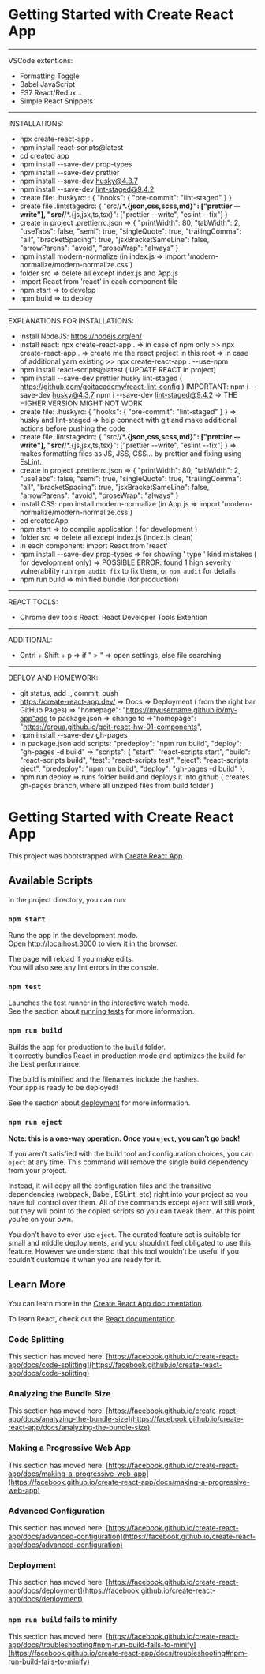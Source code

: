 # Getting Started with Create React App

---

VSCode extentions:

- Formatting Toggle
- Babel JavaScript
- ES7 React/Redux...
- Simple React Snippets

---

INSTALLATIONS:

- npx create-react-app .
- npm install react-scripts@latest
- cd created app
- npm install --save-dev prop-types
- npm install --save-dev prettier
- npm install --save-dev husky@4.3.7
- npm install --save-dev lint-staged@9.4.2
- create file: .huskyrc: : { "hooks": { "pre-commit": "lint-staged" } }
- create file .lintstagedrc: { "src/**/\*.{json,css,scss,md}": ["prettier
  --write"], "src/**/\*.{js,jsx,ts,tsx}": ["prettier --write", "eslint --fix"] }
- create in project .prettierrc.json => { "printWidth": 80, "tabWidth": 2,
  "useTabs": false, "semi": true, "singleQuote": true, "trailingComma": "all",
  "bracketSpacing": true, "jsxBracketSameLine": false, "arrowParens": "avoid",
  "proseWrap": "always" }
- npm install modern-normalize (in index.js => import
  'modern-normalize/modern-normalize.css')
- folder src => delete all except index.js and App.js
- import React from 'react' in each component file
- npm start => to develop
- npm build => to deploy

---

EXPLANATIONS FOR INSTALLATIONS:

- install NodeJS: https://nodejs.org/en/
- install react: npx create-react-app . => in case of npm only >> npx
  create-react-app . => create me the react project in this root => in case of
  additional yarn existing >> npx create-react-app . --use-npm
- npm install react-scripts@latest ( UPDATE REACT in project)
- npm install --save-dev prettier husky lint-staged (
  https://github.com/goitacademy/react-lint-config ) IMPORTANT: npm i --save-dev
  husky@4.3.7 npm i --save-dev lint-staged@9.4.2 => THE HIGHER VERSION MIGHT NOT
  WORK
- create file: .huskyrc: { "hooks": { "pre-commit": "lint-staged" } } => husky
  and lint-staged => help connect with git and make additional actions before
  pushing the code
- create file .lintstagedrc: { "src/**/\*.{json,css,scss,md}": ["prettier
  --write"], "src/**/\*.{js,jsx,ts,tsx}": ["prettier --write", "eslint --fix"] }
  => makes formatting files as JS, JSS, CSS... by prettier and fixing using
  EsLint.
- create in project .prettierrc.json => { "printWidth": 80, "tabWidth": 2,
  "useTabs": false, "semi": true, "singleQuote": true, "trailingComma": "all",
  "bracketSpacing": true, "jsxBracketSameLine": false, "arrowParens": "avoid",
  "proseWrap": "always" }
- install CSS: npm install modern-normalize (in App.js => import
  'modern-normalize/modern-normalize.css')
- cd createdApp
- npm start => to compile application ( for development )
- folder src => delete all except index.js (index.js clean)
- in each component: import React from 'react'
- npm install --save-dev prop-types => for showing ' type ' kind mistakes ( for
  development only) => POSSIBLE ERROR: found 1 high severity vulnerability run
  `npm audit fix` to fix them, or `npm audit` for details
- npm run build => minified bundle (for production)

---

REACT TOOLS:

- Chrome dev tools React: React Developer Tools Extention

---

ADDITIONAL:

- Cntrl + Shift + p => if " > " => open settings, else file searching

---

DEPLOY AND HOMEWORK:

- git status, add ., commit, push
- https://create-react-app.dev/ => Docs => Deployment ( from the right bar
  GitHub Pages) => "homepage": "https://myusername.github.io/my-app"add to
  package.json => change to =>"homepage":
  "https://erpua.github.io/goit-react-hw-01-components",
- npm install --save-dev gh-pages
- in package.json add scripts: "predeploy": "npm run build", "deploy": "gh-pages
  -d build" => "scripts": { "start": "react-scripts start", "build":
  "react-scripts build", "test": "react-scripts test", "eject": "react-scripts
  eject", "predeploy": "npm run build", "deploy": "gh-pages -d build" },
- npm run deploy => runs folder build and deploys it into github ( creates
  gh-pages branch, where all unziped files from build folder )

# Getting Started with Create React App

This project was bootstrapped with
[Create React App](https://github.com/facebook/create-react-app).

## Available Scripts

In the project directory, you can run:

### `npm start`

Runs the app in the development mode.\
Open [http://localhost:3000](http://localhost:3000) to view it in the browser.

The page will reload if you make edits.\
You will also see any lint errors in the console.

### `npm test`

Launches the test runner in the interactive watch mode.\
See the section about [running tests](https://facebook.github.io/create-react-app/docs/running-tests)
for more information.

### `npm run build`

Builds the app for production to the `build` folder.\
It correctly bundles React in production mode and optimizes the build for the best
performance.

The build is minified and the filenames include the hashes.\
Your app is ready to be deployed!

See the section about
[deployment](https://facebook.github.io/create-react-app/docs/deployment) for
more information.

### `npm run eject`

**Note: this is a one-way operation. Once you `eject`, you can’t go back!**

If you aren’t satisfied with the build tool and configuration choices, you can
`eject` at any time. This command will remove the single build dependency from
your project.

Instead, it will copy all the configuration files and the transitive
dependencies (webpack, Babel, ESLint, etc) right into your project so you have
full control over them. All of the commands except `eject` will still work, but
they will point to the copied scripts so you can tweak them. At this point
you’re on your own.

You don’t have to ever use `eject`. The curated feature set is suitable for
small and middle deployments, and you shouldn’t feel obligated to use this
feature. However we understand that this tool wouldn’t be useful if you couldn’t
customize it when you are ready for it.

## Learn More

You can learn more in the
[Create React App documentation](https://facebook.github.io/create-react-app/docs/getting-started).

To learn React, check out the [React documentation](https://reactjs.org/).

### Code Splitting

This section has moved here:
[https://facebook.github.io/create-react-app/docs/code-splitting](https://facebook.github.io/create-react-app/docs/code-splitting)

### Analyzing the Bundle Size

This section has moved here:
[https://facebook.github.io/create-react-app/docs/analyzing-the-bundle-size](https://facebook.github.io/create-react-app/docs/analyzing-the-bundle-size)

### Making a Progressive Web App

This section has moved here:
[https://facebook.github.io/create-react-app/docs/making-a-progressive-web-app](https://facebook.github.io/create-react-app/docs/making-a-progressive-web-app)

### Advanced Configuration

This section has moved here:
[https://facebook.github.io/create-react-app/docs/advanced-configuration](https://facebook.github.io/create-react-app/docs/advanced-configuration)

### Deployment

This section has moved here:
[https://facebook.github.io/create-react-app/docs/deployment](https://facebook.github.io/create-react-app/docs/deployment)

### `npm run build` fails to minify

This section has moved here:
[https://facebook.github.io/create-react-app/docs/troubleshooting#npm-run-build-fails-to-minify](https://facebook.github.io/create-react-app/docs/troubleshooting#npm-run-build-fails-to-minify)
